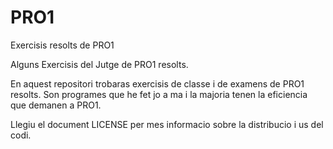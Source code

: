 # PRO1
Exercisis resolts de PRO1

Alguns Exercisis del Jutge de PRO1 resolts. 

En aquest repositori trobaras exercisis de classe i de examens de PRO1 resolts. Son programes que he fet jo a ma i la majoria tenen la eficiencia que demanen a PRO1. 

Llegiu el document LICENSE per mes informacio sobre la distribucio i us del codi.
